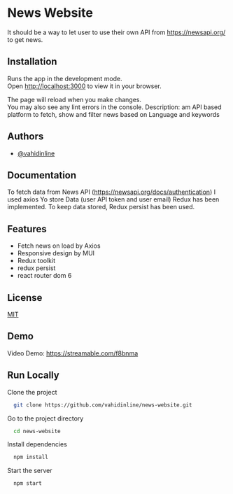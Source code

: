 # News Website

It should be a way to let user to use their own API from https://newsapi.org/ to get news.

## Installation

Runs the app in the development mode.\
Open [http://localhost:3000](http://localhost:3000) to view it in your browser.

The page will reload when you make changes.\
You may also see any lint errors in the console.
Description: am API based platform to fetch, show and filter news based on Language and keywords

## Authors

- [@vahidinline](https://www.github.com/vahidinline)

## Documentation

To fetch data from News API (https://newsapi.org/docs/authentication) I used axios
Yo store Data (user API token and user email) Redux has been implemented.
To keep data stored, Redux persist has been used.

## Features

- Fetch news on load by Axios
- Responsive design by MUI
- Redux toolkit
- redux persist
- react router dom 6

## License

[MIT](https://choosealicense.com/licenses/mit/)

## Demo

Video Demo:
https://streamable.com/f8bnma

## Run Locally

Clone the project

```bash
  git clone https://github.com/vahidinline/news-website.git
```

Go to the project directory

```bash
  cd news-website
```

Install dependencies

```bash
  npm install
```

Start the server

```bash
  npm start
```
